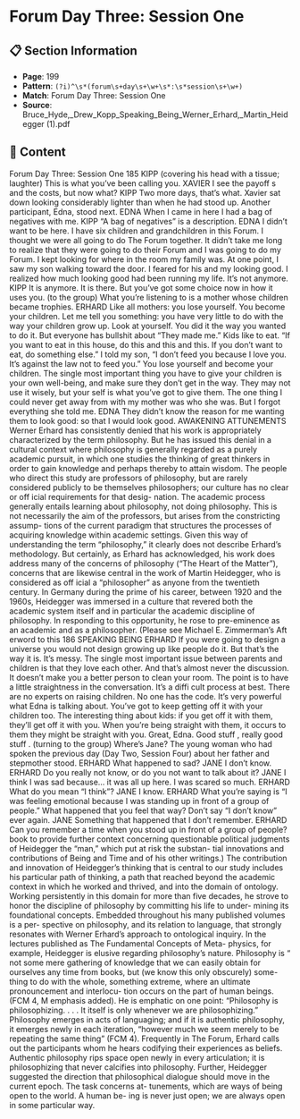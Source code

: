 # Forum Day Three: Session One

## 📋 Section Information

- **Page**: 199
- **Pattern**: `(?i)^\s*(forum\s+day\s+\w+\s*:\s*session\s+\w+)`
- **Match**: Forum Day Three: Session One
- **Source**: Bruce_Hyde,_Drew_Kopp_Speaking_Being_Werner_Erhard,_Martin_Heidegger (1).pdf

## 📄 Content

Forum Day Three: Session One
185
KIPP (covering his head with a tissue; laughter)
This is what you’ve been calling you.
XAVIER
I see the payoff s and the costs, but now what?
KIPP
Two more days, that’s what.
Xavier sat down looking considerably lighter than when he had stood up. Another participant, Edna,
stood next.
EDNA
When I came in here I had a bag of negatives with me.
KIPP
“A bag of negatives” is a description.
EDNA
I didn’t want to be here. I have six children and grandchildren in this Forum. I thought we were
all going to do The Forum together. It didn’t take me long to realize that they were going to do
their Forum and I was going to do my Forum. I kept looking for where in the room my family
was. At one point, I saw my son walking toward the door. I feared for his and my looking good. I
realized how much looking good had been running my life. It’s not anymore.
KIPP
It is anymore. It is there. But you’ve got some choice now in how it uses you.
(to the group)
What you’re listening to is a mother whose children became trophies.
ERHARD
Like all mothers: you lose yourself. You become your children. Let me tell you something: you
have very little to do with the way your children grow up. Look at yourself. You did it the way
you wanted to do it. But everyone has bullshit about “They made me.” Kids like to eat. “If you
want to eat in this house, do this and this and this. If you don’t want to eat, do something else.”
I told my son, “I don’t feed you because I love you. It’s against the law not to feed you.” You
lose yourself and become your children. The single most important thing you have to give your
children is your own well-being, and make sure they don’t get in the way. They may not use it
wisely, but your self is what you’ve got to give them. The one thing I could never get away from
with my mother was who she was. But I forgot everything she told me.
EDNA
They didn’t know the reason for me wanting them to look good: so that I would look good.
AWAKENING ATTUNEMENTS
Werner Erhard has consistently denied that his work is
appropriately characterized by the term philosophy. But he
has issued this denial in a cultural context where philosophy is
generally regarded as a purely academic pursuit, in which one
studies the thinking of great thinkers in order to gain knowledge
and perhaps thereby to attain wisdom.
The people who direct this study are professors of philosophy,
but are rarely considered publicly to be themselves philosophers;
our culture has no clear or off icial requirements for that desig-
nation. The academic process generally entails learning about
philosophy, not doing philosophy. This is not necessarily the
aim of the professors, but arises from the constricting assump-
tions of the current paradigm that structures the processes of
acquiring knowledge within academic settings. Given this way of
understanding the term “philosophy,” it clearly does not describe
Erhard’s methodology.
But certainly, as Erhard has acknowledged, his work does
address many of the concerns of philosophy (“The Heart of the
Matter”), concerns that are likewise central in the work of Martin
Heidegger, who is considered as off icial a “philosopher” as anyone
from the twentieth century. In Germany during the prime of his
career, between 1920 and the 1960s, Heidegger was immersed
in a culture that revered both the academic system itself and in
particular the academic discipline of philosophy. In responding to
this opportunity, he rose to pre-eminence as an academic and as a
philosopher. (Please see Michael E. Zimmerman’s Aft erword to this
186
SPEAKING BEING
ERHARD
If you were going to design a universe you would not design growing up like people do it. But
that’s the way it is. It’s messy. The single most important issue between parents and children is
that they love each other. And that’s almost never the discussion. It doesn’t make you a better
person to clean your room. The point is to have a little straightness in the conversation. It’s a
diffi  cult process at best. There are no experts on raising children. No one has the code. It’s very
powerful what Edna is talking about. You’ve got to keep getting off  it with your children too.
The interesting thing about kids: if you get off  it with them, they’ll get off  it with you. When
you’re being straight with them, it occurs to them they might be straight with you. Great, Edna.
Good stuff , really good stuff .
(turning to the group)
Where’s Jane?
The young woman who had spoken the previous day (Day Two, Session Four) about her father and
stepmother stood.
ERHARD
What happened to sad?
JANE
I don’t know.
ERHARD
Do you really not know, or do you not want to talk about it?
JANE
I think I was sad because... it was all up here. I was scared so much.
ERHARD
What do you mean “I think”?
JANE
I know.
ERHARD
What you’re saying is “I was feeling emotional because I was standing up in front of a group of
people.” What happened that you feel that way? Don’t say “I don’t know” ever again.
JANE
Something that happened that I don’t remember.
ERHARD
Can you remember a time when you stood up in front of a group of people?
book to provide further context concerning questionable political
judgments of Heidegger the “man,” which put at risk the substan-
tial innovations and contributions of Being and Time and of his
other writings.)
The contribution and innovation of Heidegger’s thinking that
is central to our study includes his particular path of thinking,
a path that reached beyond the academic context in which he
worked and thrived, and into the domain of ontology. Working
persistently in this domain for more than five decades, he strove to
honor the discipline of philosophy by committing his life to under-
mining its foundational concepts.
Embedded throughout his many published volumes is a per-
spective on philosophy, and its relation to language, that strongly
resonates with Werner Erhard’s approach to ontological inquiry.
In the lectures published as The Fundamental Concepts of Meta-
physics, for example, Heidegger is elusive regarding philosophy’s
nature. Philosophy is
“
not some mere gathering of knowledge that we
can easily obtain for ourselves any time from
books, but (we know this only obscurely) some-
thing to do with the whole, something extreme,
where an ultimate pronouncement and interlocu-
tion occurs on the part of human beings. (FCM 4,
M
emphasis added).
He is emphatic on one point: “Philosophy is philosophizing. . . .
It itself is only whenever we are philosophizing.” Philosophy
emerges in acts of languaging; and if it is authentic philosophy, it
emerges newly in each iteration, “however much we seem merely
to be repeating the same thing” (FCM 4). Frequently in The Forum,
Erhard calls out the participants whom he hears codifying their
experiences as beliefs. Authentic philosophy rips space open newly
in every articulation; it is philosophizing that never calcifies into
philosophy.
Further, Heidegger suggested the direction that philosophical
dialogue should move in the current epoch. The task concerns at-
tunements, which are ways of being open to the world. A human be-
ing is never just open; we are always open in some particular way.